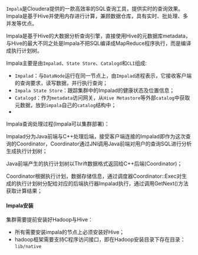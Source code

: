 `Impala`是Cloudera提供的一款高效率的SQL查询工具，提供实时的查询效果。Impala是基于Hive并使用内存进行计算，兼顾数据仓库，具有实时、批处理、多并发等优点。



Impala是基于Hive的大数据分析查询引擎，直接使用Hive的元数据库metadata，与Hive的最大不同之处是Impala不把SQL编译成MapReduce程序执行，而是编译成执行计划树。



Impala主要是由`Impalad`、`State Store`、`Catalogd`和`CLI`组成:

* `Impalad`：与`DataNode`运行在同一节点上，由`Impalad`进程表示，它接收客户端的查询要求，读写数据，并行执行查询；
* `Impala State Store`：跟踪集群中的Impalad的健康状态及位置信息；
* `Catalogd`：作为`metadata`访问网关，从`Hive Metastore`等外部`catalog`中获取元数据，放到`impala`自己的`catalog`结构中；
* 



Impala查询处理过程(Impala可以集群部署)：



Impalad分为Java前端与C++处理后端，接受客户端连接的Impalad即作为这次查询的Coordinator，Coordinator通过JNI调用Java前端对用户的查询SQL进行分析生成执行计划树；

Java前端产生的执行计划树以Thrift数据格式返回给C++后端(Coordinator)；

Coordinator根据执行计划，数据存储信息，通过调度器Coordinator::Exec对生成的执行计划树分配给对应的后端执行器Impalad执行，通过调用GetNext()方法获取计算结果；



#### Impala安装

集群需要提前安装好Hadoop与Hive：

* 所有需要安装impala的节点上必须安装好Hive；
* hadoop框架需要支持C程序访问接口，即在Hadoop安装目录下存在目录：`lib/native`









































